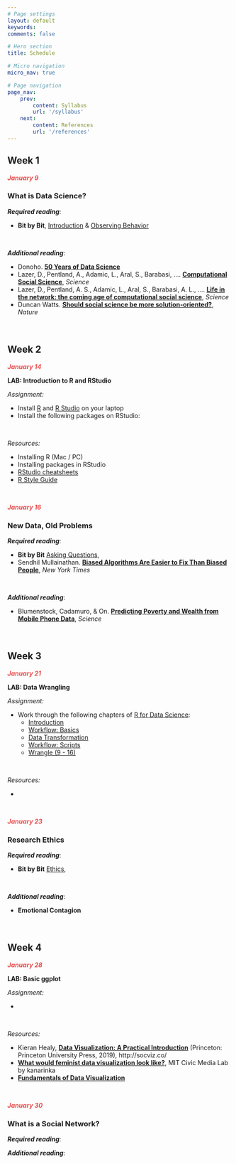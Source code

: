 ```yaml
---
# Page settings
layout: default
keywords:
comments: false

# Hero section
title: Schedule

# Micro navigation
micro_nav: true

# Page navigation
page_nav:
    prev:
        content: Syllabus
        url: '/syllabus'
    next:
        content: References
        url: '/references'
---
```


## Week 1
<b><i><font color="#E84E4E">January 9</font></i></b>
### What is Data Science?

***Required reading***:
- **Bit by Bit**, [Introduction](https://www.bitbybitbook.com/en/1st-ed/introduction/) & [Observing Behavior](https://www.bitbybitbook.com/en/1st-ed/observing-behavior/)
<br/>

***Additional reading***:
- Donoho. [**50 Years of Data Science**](https://courses.csail.mit.edu/18.337/2015/docs/50YearsDataScience.pdf)
- Lazer, D., Pentland, A., Adamic, L., Aral, S., Barabasi, .... [**Computational Social Science**](https://science.sciencemag.org/content/323/5915/721), *Science* 
- Lazer, D., Pentland, A. S., Adamic, L., Aral, S., Barabasi, A. L., .... [**Life in the network: the coming age of computational social science**](https://www.ncbi.nlm.nih.gov/pmc/articles/PMC2745217/), *Science*
- Duncan Watts. [**Should social science be more solution-oriented?**](https://www.nature.com/articles/s41562-016-0015), *Nature*
<br/><br/><br/>

## Week 2
<b><i><font color="#E84E4E">January 14</font></i></b>

<div class="callout callout--info">
<p><b>LAB: Introduction to R and RStudio </b></p>
<i>Assignment:</i> <br/>
<ul>
<li>Install <a href = "cloud.r-project.org">R</a> and <a href = "https://www.rstudio.com/">R Studio</a> on your laptop </li>
<li>Install the following packages on RStudio: </li>
</ul>
<br/>

<i>Resources:</i><br/>
<ul>
  <li>Installing R (Mac / PC)</li>
  <li>Installing packages in RStudio</li>
  <li><a href = "https://rstudio.com/resources/cheatsheets/">RStudio cheatsheets</a></li>
  <li><a href = "https://style.tidyverse.org/">R Style Guide</a> </li>
</ul>
</div>
<br/>

<b><i><font color="#E84E4E">January 16</font></i></b>
### New Data, Old Problems

***Required reading***:
- **Bit by Bit** [Asking Questions](https://www.bitbybitbook.com/en/1st-ed/asking-questions/), 
- Sendhil Mullainathan. [**Biased Algorithms Are Easier to Fix Than Biased People**](https://www.nytimes.com/2019/12/06/business/algorithm-bias-fix.html), *New York Times*
<br/>

***Additional reading***:
- Blumenstock, Cadamuro, & On. [**Predicting Poverty and Wealth from Mobile Phone Data**](https://science.sciencemag.org/content/350/6264/1073), *Science*
<br/><br/><br/>

## Week 3
<b><i><font color="#E84E4E">January 21</font></i></b>

<div class="callout callout--info">
<p><b>LAB: Data Wrangling </b></p>
<i>Assignment:</i> <br/>
<ul>
<li>Work through the following chapters of <a href = "http://r4ds.had.co.nz/">R for Data Science</a>: 
<ul>
<li><a href = "https://r4ds.had.co.nz/introduction.html">Introduction</a></li>
<li><a href = "https://r4ds.had.co.nz/workflow-basics.html">Workflow: Basics</a></li>
<li><a href = "https://r4ds.had.co.nz/transform.html">Data Transformation</a></li>
<li><a href = "https://r4ds.had.co.nz/workflow-scripts.html">Workflow: Scripts</a></li>
<li><a href = "https://r4ds.had.co.nz/wrangle-intro.html">Wrangle (9 - 16)</a></li>
</ul></li>
</ul>
<br/>

<i>Resources:</i><br/>
<ul>
  <li></li>
</ul>
</div>
<br/>

<b><i><font color="#E84E4E">January 23</font></i></b>
### Research Ethics
***Required reading***:
- **Bit by Bit** [Ethics](https://www.bitbybitbook.com/en/1st-ed/ethics/), 
<br/>

***Additional reading***:
- **Emotional Contagion**
<br/><br/><br/>


## Week 4
<b><i><font color="#E84E4E">January 28</font></i></b>

<div class="callout callout--info">
<p><b>LAB: Basic ggplot</b></p>
<i>Assignment:</i> <br/>
<ul>
<li></li>
</ul>
<br/>

<i>Resources:</i><br/>
<ul>
  <li>Kieran Healy, <b><a href = "http://socviz.co/">Data Visualization: A Practical Introduction</a></b> (Princeton: Princeton University Press, 2019), http://socviz.co/ </li>
  <li><b><a href = "https://civic.mit.edu/2015/12/01/feminist-data-visualization/">What would feminist data visualization look like?</a></b>, MIT Civic Media Lab by kanarinka </li>
  <li><b><a href = "https://serialmentor.com/dataviz/">Fundamentals of Data Visualization</a></b></li>
</ul>
</div>
<br/>

<b><i><font color="#E84E4E">January 30</font></i></b>
### What is a Social Network?

***Required reading***:
<br/>

***Additional reading***:
<br/><br/><br/>
